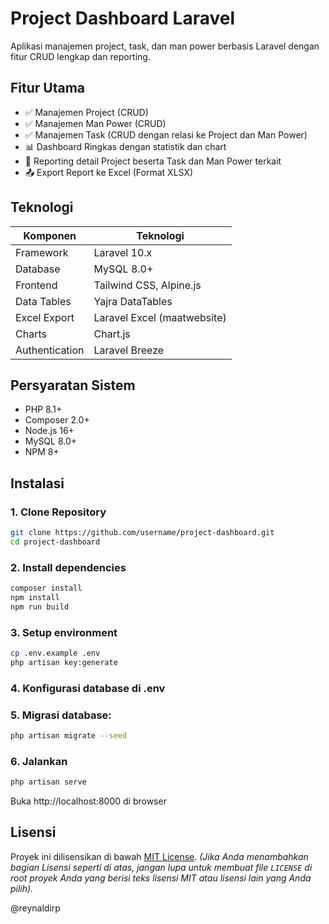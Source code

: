 # Project Dashboard Laravel

Aplikasi manajemen project, task, dan man power berbasis Laravel dengan fitur CRUD lengkap dan reporting.

## Fitur Utama

-   ✅ Manajemen Project (CRUD)
-   ✅ Manajemen Man Power (CRUD)
-   ✅ Manajemen Task (CRUD dengan relasi ke Project dan Man Power)
-   📊 Dashboard Ringkas dengan statistik dan chart
-   📄 Reporting detail Project beserta Task dan Man Power terkait
-   📤 Export Report ke Excel (Format XLSX)

## Teknologi

| Komponen       | Teknologi                   |
| -------------- | --------------------------- |
| Framework      | Laravel 10.x                |
| Database       | MySQL 8.0+                  |
| Frontend       | Tailwind CSS, Alpine.js     |
| Data Tables    | Yajra DataTables            |
| Excel Export   | Laravel Excel (maatwebsite) |
| Charts         | Chart.js                    |
| Authentication | Laravel Breeze              |

## Persyaratan Sistem

-   PHP 8.1+
-   Composer 2.0+
-   Node.js 16+
-   MySQL 8.0+
-   NPM 8+

## Instalasi

### 1. Clone Repository

```bash
git clone https://github.com/username/project-dashboard.git
cd project-dashboard
```

### 2. Install dependencies

```bash
composer install
npm install
npm run build
```

### 3. Setup environment

```bash
cp .env.example .env
php artisan key:generate
```

### 4. Konfigurasi database di .env

### 5. Migrasi database:

```bash
php artisan migrate --seed
```

### 6. Jalankan

```bash
php artisan serve
```

Buka http://localhost:8000 di browser

## Lisensi

Proyek ini dilisensikan di bawah [MIT License](LICENSE).
_(Jika Anda menambahkan bagian Lisensi seperti di atas, jangan lupa untuk membuat file `LICENSE` di root proyek Anda yang berisi teks lisensi MIT atau lisensi lain yang Anda pilih)._

@reynaldirp
